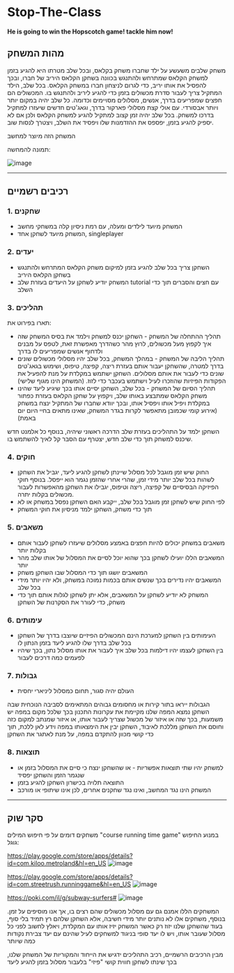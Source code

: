 # Stop-The-Class

**He is going to win the Hopscotch game! tackle him now!**

## מהות המשחק

משחק שלבים משעשע על ילד שחברו משחק בקלאס, ובכל שלב מטרתו היא להגיע בזמן למשחק הקלאס שמתרחש ולהתנגש בכוונה בשחקן הקלאס היריב של חברו, ובכך להפסיל את אותו יריב, כדי לגרום לניצחון חברו במשחק הקלאס.
בכל שלב, הילד המתקיל צריך לעבור סדרת מכשולים בזמן כדי להגיע ליריב ולהתנגש בו. המכשולים הם חפצים שמפריעים בדרך, אנשים, מסלולים מסויימים וכדומה.
כל שלב יהיה במקום יותר ויותר אבסורדי. עם אולי קצת מסלולי פארקור בדרך, וגאג'טים חדשים שיעזרו למתקיל בדרכו למשחק.
בכל שלב יהיה זמן קצוב למתקיל להגיע למשחק הקלאס ולכן אם לא יספיק להגיע בזמן, יפספס את ההזדמנות שלו ויפסיד את השלב, ויצטרך לנסות שוב.

המשחק הזה מיוצר למחשב

תמונה להמחשה:

![image](https://github.com/GameDevCourseOrelandMaor/Stop-The-Class/assets/118377261/cdcd8a9c-a8cc-4cb3-8b0c-8060d390a737)

---

## רכיבים רשמיים

### 1. שחקנים

* המשחק מיועד לילדים ומעלה, עם רמת ניסיון קלה במשחקי מחשב
* המשחק מיועד לשחקן אחד, singleplayer

### 2. יעדים

* השחקן צריך בכל שלב להגיע בזמן למיקום משחק הקלאס המתרחש ולהתנגש בשחקן הקלאס היריב
* המשחק יודיע לשחקן על היעדים בעזרת שלב tutorial עם חצים והסברים תוך כדי השלב

### 3. תהליכים

תארו בפירוט את:

* תהליך ההתחלה של המשחק - השחקן יכנס למשחק וילמד את בסיס המשחק שזה איך לקפוץ מעל מכשולים, לרוץ מהר כשהדרך מאפשרת זאת, לטפס על מבנים ולדחוף אנשים שמפריעים לו בדרך
* תהליך הליבה של המשחק - במהלך המשחק, בכל שלב יהיו מסלולי מכשולים שונים בדרך למטרה, שהשחקן יעבור אותם בעזרת ריצה, קפיצה, טיפוס, ושימוש בגאג'טים שונים כדי לעבור את אותם מסלולים. השחקן ישתמש במקלדת על מנת להפעיל את הפקודות הפיזיות שהוזכרו לעיל וישתמש בעכבר כדי לזוז. (המשחק הינו מגוף שלישי)
* תהליך הסיום של המשחק - בכל שלב, השחקן יסיים אותו בכך שיגיע ליעד שהינו משחק הקלאס שמתבצע באותו שלב, ויקפוץ על שחקן הקלאס בעזרת כפתור במקלדת ויפיל אותו ויפסיל אותו, ובכך יוודא שחברו של המתקיל ינצח במשחק (אירוע קומי שכמובן מתאפשר לקרות בגדר המשחק, שאינו מתאים בחיי היום יום באמת)

השחקן ילמד על התהליכים בעזרת שלב הדרכה ראשוני שיהיה, בנוסף כל אלמנט חדש שיכנס למשחק תוך כדי שלב חדש, יצטרף עם הסבר קל לאיך להשתמש בו.

### 4. חוקים

* החוק שיש זמן מוגבל לכל מסלול שיינתן לשחקן להגיע ליעד, יגביל את השחקן לשהות בכל שלב יותר מידי זמן, שהרי אחרי שהזמן נגמר הוא ייפסל. בנוסף חוקי הפיזיקה הבסיסיים של קפיצה, ריצה וטיפוס, יגבילו את השחקן מהאפשרות לעבור מכשולים בקלות יתרה.
* לפי החוק שיש לשחקן זמן מוגבל בכל שלב, ייקבע האם השחקן נפסל במשחק או לא
* תוך כדי משחק, השחקן ילמד מניסיון את חוקי המשחק

### 5. משאבים

* משאבים במשחק יכולים להיות חפצים באמצע מסלולים שיעזרו לשחקן לעבור אותם בקלות יותר
* המשאבים הללו יועילו לשחקן בכך שהוא יוכל לסיים את המסלול של אותו שלב מהר יותר
* המשאבים יושגו תוך כדי המסלול שבו השחקן משחק
* המשאבים יהיו נדירים בכך שנשים אותם בכמות נמוכה במשחק, ולא יהיו יותר מידי בכל שלב
* המשחק לא יודיע לשחקן על המשאבים, אלא יתן לשחקן לגלות אותם תוך כדי משחק, כדי לעורר את הסקרנות של השחקן

### 6. עימותים

* העימותים בין השחקן למערכת הינם המכשולים הפיזיים שיוצבו בדרך של השחקן בכל שלב בדרך שלו להגיע ליעד בזמן הנתון לו
* בין השחקן לעצמו יהיו דילמות בכל שלב איך לעבור את אותו מסלול נתון, בכך שיהיו לפעמים כמה דרכים לעבור

### 7. גבולות

* העולם יהיה סגור, תחום כמסלול ליניארי יחסית

 הגבולות ייראו בתור קירות או מחסומים גבוהים המתאימים לסביבה הנוכחית שבה השחקן נמצא
 המפה שלנו מקיימת את עקרונות התכנון בכך שלכל מקום במפה יש משמעות, בכך שזה או איזור של מכשול שצריך לעבור אותו, או איזור שמנתב למקום כזה וחוסם את השחקן מללכת לאיבוד, השחקן יבין את הימצאותו במפה וידע לאן ללכת, תוך כדי קושי מכוון להתקדם במפה, על מנת לאתגר את השחקן

### 8. תוצאות

* למשחק יהיו שתי תוצאות אפשריות - או שהשחקן ינצח כי סיים את המסלול בזמן או שנגמר הזמן והשחקן יפסיד
* התוצאה תלויה בכישרון השחקן להגיע בזמן
* המשחק הינו נגד המחשב, ואינו נגד שחקנים אחרים, לכן אינו שיתופי או מורכב

---

## סקר שוק

משחקים דומים על פי חיפוש המילים "course running time game" במנוע החיפוש גוגל:

<https://play.google.com/store/apps/details?id=com.kiloo.metroland&hl=en_US>
![image](https://github.com/GameDevCourseOrelandMaor/Stop-The-Class/assets/118377261/20aa6726-54f0-436f-b22c-f5edd788e18e)

<https://play.google.com/store/apps/details?id=com.streetrush.runninggame&hl=en_US>
![image](https://github.com/GameDevCourseOrelandMaor/Stop-The-Class/assets/118377261/bb509dac-d030-41a6-85c7-c03bfa3abdaf)

<https://poki.com/il/g/subway-surfers#>
![image](https://github.com/GameDevCourseOrelandMaor/Stop-The-Class/assets/118377261/6805b0db-539b-4a66-af37-7503d90cab4b)

המשחקים הללו אמנם גם עם מסלול מכשולים שהם רצים בו, אך אנו מוסיפים על זמן. בנוסף, משחקים אלו לא נותנים יותר מידי חשיבה, אלא השחקן שלהם רץ תמיד בלי סוף, בעוד שהשחקן שלנו יזוז רק כאשר המשחק יזיז אותו עם המקלדת, ויאלץ לחשוב לפני כל מסלול שעובר אותו, ויש לו יעד סופי בניגוד למשחקים לעיל שהינם עם יעד צבירת נקודות כמה שיותר

מבין הרכיבים הרשמיים,
רכיב התהליכים ידגיש את הייחוד והמקוריות של המשחק שלנו, בכך שינתו לשחקן חווית קושי "פיזי" בלעבור מסלול בזמן להגיע ליעד
